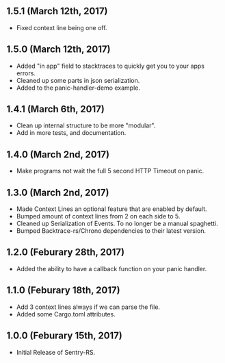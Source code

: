 ## 1.5.1 (March 12th, 2017)

- Fixed context line being one off.

## 1.5.0 (March 12th, 2017)

- Added "in app" field to stacktraces to quickly get you to your apps errors.
- Cleaned up some parts in json serialization.
- Added to the panic-handler-demo example.

## 1.4.1 (March 6th, 2017)

- Clean up internal structure to be more "modular".
- Add in more tests, and documentation.

## 1.4.0 (March 2nd, 2017)

- Make programs not wait the full 5 second HTTP Timeout on panic.

## 1.3.0 (March 2nd, 2017)

- Made Context Lines an optional feature that are enabled by default.
- Bumped amount of context lines from 2 on each side to 5.
- Cleaned up Serialization of Events. To no longer be a manual spaghetti.
- Bumped Backtrace-rs/Chrono dependencies to their latest version.

## 1.2.0 (Feburary 28th, 2017)

- Added the ability to have a callback function on your panic handler.

## 1.1.0 (Feburary 18th, 2017)

- Add 3 context lines always if we can parse the file.
- Added some Cargo.toml attributes.

## 1.0.0 (Feburary 15th, 2017)

- Initial Release of Sentry-RS.